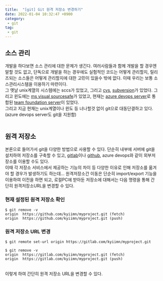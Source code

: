 ```yaml
---
title:  "[git] Git 원격 저장소 변경하기"
date: 2022-01-04 10:32:47 +0900
category:
 - git
tag: 
 - git
---
```

## 소스 관리
개발을 하다보면 소스 관리에 대한 문제가 생긴다. 여러사람들과 함께 개발을 할 경우엔 말할 것도 없고, 단독으로 개발을 하는 경우에도 실험적인 코드는 어떻게 관리할지, 릴리즈되는 소스들은 어떻게 관리할지에 대한 고민이 있을수 밖에 없다. 이때 우리는 보통 소스관리시스템을 이용하기 마련이다.<br>
그 옛날 unix계열의 시스템에는 sccs가 있었고, 그리고 [cvs](https://git-scm.com/), [subversion](https://subversion.apache.org)가 있었다. 그리고 윈도에는 [ms visual sourcesafe](https://ko.wikipedia.org/wiki/%EB%A7%88%EC%9D%B4%ED%81%AC%EB%A1%9C%EC%86%8C%ED%94%84%ED%8A%B8_%EB%B9%84%EC%A3%BC%EC%96%BC_%EC%86%8C%EC%8A%A4%EC%84%B8%EC%9D%B4%ED%94%84)가 있었고, 현재는 [azure devops server](https://azure.microsoft.com/ko-kr/services/devops/server/)로 통합된 [team foundation server](https://ko.wikipedia.org/wiki/%ED%8C%80_%ED%8C%8C%EC%9A%B4%EB%8D%B0%EC%9D%B4%EC%85%98_%EC%84%9C%EB%B2%84)이 있었다.<br>
그리고 지금 현재는 unix계열이나 윈도 등 너나할것 없이 git으로 대동단결하고 있다.(azure devops server도 git을 지원함)<br><br>

## 원격 저장소
본론으로 들어가서 git을 다양한 방법으로 사용할 수 있다. 단순히 내부에 서버에 git을 설치하여 저장소를 구축할 수 있고, [gitlab](https://gitlab.com)이나 [github](https://github.com), azure devops와 같이 외부저장소를 이용할 수도 있다.<br>
이때 각 저장소 서비스에서 제공하는 기능의 차이 등 다양한 이유로 인해 저장소를 옮겨야 할 경우가 발생하기도 하는데... 원격저장소간 이동은 단순히 import/export 기능을 이용하여 이전을 하면 되고, 로컬PC에 받아둔 저장소에 대해서는 다음 명령을 통해 간단히 원격저장소URL을 변경할 수 있다.

### 현재 설정된 원격 저장소 확인
```
$ git remove -v
origin  https://github.com/kyiimn/myproject.git (fetch)
origin  https://github.com/kyiimn/myproject.git (push)
```

### 원격 저장소 URL 변경
```
$ git remote set-url origin https://gitlab.com/kyiimn/myproject.git

$ git remove -v
origin  https://gitlab.com/kyiimn/myproject.git (fetch)
origin  https://gitlab.com/kyiimn/myproject.git (push)
```

<br>
이렇게 하여 간단히 원격 저장소 URL을 변경할 수 있다.

